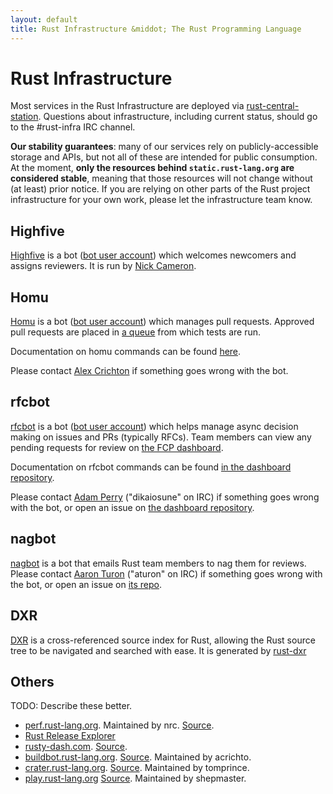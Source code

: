 ```yaml
---
layout: default
title: Rust Infrastructure &middot; The Rust Programming Language
---
```


# Rust Infrastructure

Most services in the Rust Infrastructure are deployed via [rust-central-station][]. Questions about infrastructure, including current status, should go to the #rust-infra IRC channel.

**Our stability guarantees**: many of our services rely on publicly-accessible storage and APIs, but not all of these are intended for public consumption. At the moment, **only the resources behind `static.rust-lang.org` are considered stable**, meaning that those resources will not change without (at least) prior notice. If you are relying on other parts of the Rust project infrastructure for your own work, please let the infrastructure team know.

## Highfive

[Highfive](https://github.com/nrc/highfive) is a bot ([bot user account](https://github.com/rust-highfive)) which welcomes newcomers and assigns reviewers. It is run by [Nick Cameron](https://github.com/nrc).

## Homu

[Homu](http://github.com/barosl/homu/) is a bot ([bot user account](https://github.com/bors)) which manages pull requests. Approved pull requests are placed in [a queue](http://buildbot2.rust-lang.org/homu/queue/rust) from which tests are run.

Documentation on homu commands can be found [here](http://buildbot2.rust-lang.org/homu/).

Please contact [Alex Crichton](https://github.com/alexcrichton) if something goes wrong with the bot.

## rfcbot

[rfcbot](https://github.com/dikaiosune/rust-dashboard) is a bot ([bot user account](https://github.com/rfcbot)) which helps manage async decision making on issues and PRs (typically RFCs). Team members can view any pending requests for review on [the FCP dashboard](http://rusty-dash.com/fcp).

Documentation on rfcbot commands can be found [in the dashboard repository](https://github.com/dikaiosune/rust-dashboard/blob/master/RFCBOT.md).

Please contact [Adam Perry](https://github.com/dikaiosune) ("dikaiosune" on IRC) if something goes wrong with the bot, or open an issue on [the dashboard repository](https://github.com/dikaiosune/rust-dashboard/).

## nagbot

[nagbot](https://github.com/aturon/nag-rs) is a bot that emails Rust team members to nag them for reviews. Please contact [Aaron Turon](https://github.com/aturon) ("aturon" on IRC) if something goes wrong with the bot, or open an issue on [its repo](https://github.com/aturon/nag-rs).

## DXR

[DXR](https://dxr.mozilla.org/rust/source/) is a cross-referenced source index for Rust, allowing the Rust source tree to be navigated and searched with ease. It is generated by [rust-dxr](https://github.com/nrc/rust-dxr)

## Others

TODO: Describe these better.

* [perf.rust-lang.org](http://perf.rust-lang.org/). Maintained by nrc. [Source](https://github.com/nrc/rustc-perf).
* [Rust Release Explorer](http://ashleygwilliams.github.io/rust-release-explorer/)
* [rusty-dash.com](http://rusty-dash.com/). [Source](https://github.com/dikaiosune/rust-dashboard).
* [buildbot.rust-lang.org](http://buildbot.rust-lang.org/). [Source](https://github.com/rust-lang/rust-buildbot). Maintained by acrichto.
* [crater.rust-lang.org](https://crater.rust-lang.org/). [Source](https://github.com/rust-lang-nursery/crater). Maintained by tomprince.
* [play.rust-lang.org](http://play.rust-lang.org/) [Source](https://github.com/integer32llc/rust-playground). Maintained by shepmaster.

[rust-central-station]: https://github.com/alexcrichton/rust-central-station
